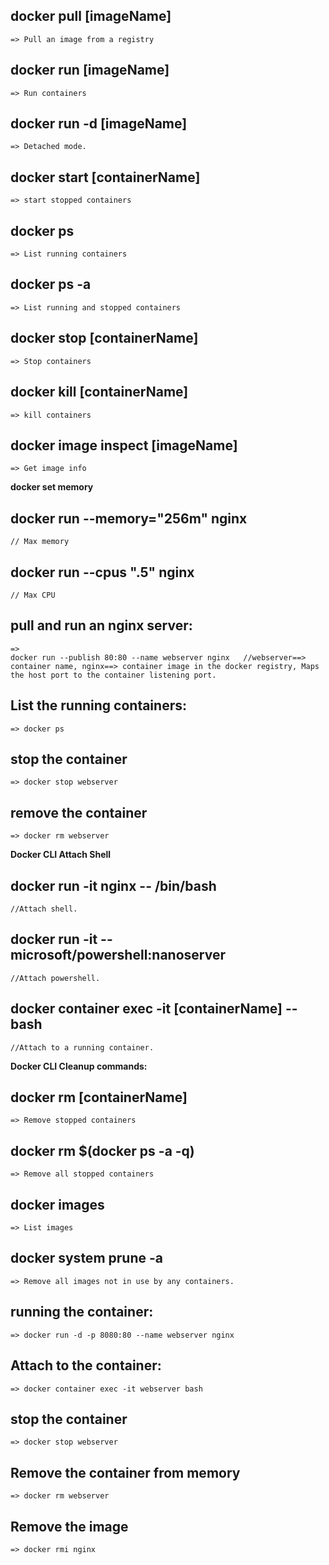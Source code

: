 ## docker pull [imageName]
    => Pull an image from a registry

## docker run [imageName]
    => Run containers

## docker run -d [imageName] 
    => Detached mode.

## docker start [containerName]
    => start stopped containers

## docker ps
    => List running containers

## docker ps -a
    => List running and stopped containers

## docker stop [containerName]
    => Stop containers

## docker kill [containerName]
    => kill containers

## docker image inspect  [imageName]
    => Get image info

**docker set memory**

## docker run --memory="256m" nginx        
    // Max memory

## docker run --cpus ".5" nginx
    // Max CPU


## pull and run an nginx server:
    =>
    docker run --publish 80:80 --name webserver nginx   //webserver==> container name, nginx==> container image in the docker registry, Maps the host port to the container listening port.

## List the running containers:
    => docker ps

## stop the container
    => docker stop webserver

## remove the container
    => docker rm webserver

**Docker CLI Attach Shell**

## docker run -it nginx -- /bin/bash
    //Attach shell.

## docker run -it --microsoft/powershell:nanoserver
    //Attach powershell.

## docker container exec -it [containerName] -- bash    
    //Attach to a running container.


**Docker CLI Cleanup commands:**

## docker rm [containerName]    
    => Remove stopped containers

## docker rm $(docker ps -a -q)
    => Remove all stopped containers

## docker images
    => List images

## docker system prune -a    
    => Remove all images not in use by any containers.


## running the container:
    => docker run -d -p 8080:80 --name webserver nginx

## Attach to the container:
    => docker container exec -it webserver bash

## stop the container   
    => docker stop webserver

## Remove the container from memory
    => docker rm webserver

## Remove the image
    => docker rmi nginx




    
    

